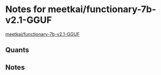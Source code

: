 # Notes for meetkai/functionary-7b-v2.1-GGUF
[meetkai/functionary-7b-v2.1-GGUF](https://huggingface.co/meetkai/functionary-7b-v2.1-GGUF)

## Quants
<quants go here>

## Notes
<notes here>
